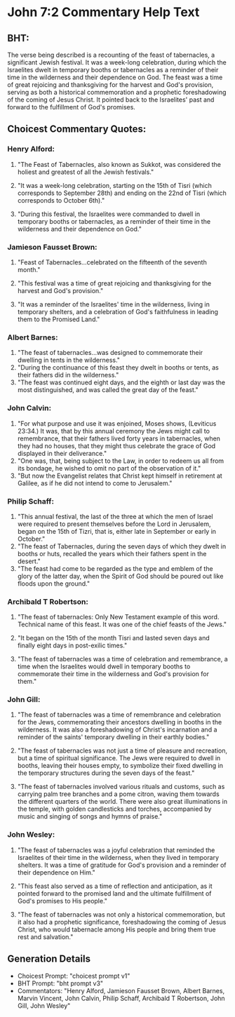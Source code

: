 # John 7:2 Commentary Help Text

## BHT:
The verse being described is a recounting of the feast of tabernacles, a significant Jewish festival. It was a week-long celebration, during which the Israelites dwelt in temporary booths or tabernacles as a reminder of their time in the wilderness and their dependence on God. The feast was a time of great rejoicing and thanksgiving for the harvest and God's provision, serving as both a historical commemoration and a prophetic foreshadowing of the coming of Jesus Christ. It pointed back to the Israelites' past and forward to the fulfillment of God's promises.

## Choicest Commentary Quotes:
### Henry Alford:
1. "The Feast of Tabernacles, also known as Sukkot, was considered the holiest and greatest of all the Jewish festivals." 

2. "It was a week-long celebration, starting on the 15th of Tisri (which corresponds to September 28th) and ending on the 22nd of Tisri (which corresponds to October 6th)." 

3. "During this festival, the Israelites were commanded to dwell in temporary booths or tabernacles, as a reminder of their time in the wilderness and their dependence on God."

### Jamieson Fausset Brown:
1. "Feast of Tabernacles...celebrated on the fifteenth of the seventh month." 

2. "This festival was a time of great rejoicing and thanksgiving for the harvest and God's provision." 

3. "It was a reminder of the Israelites' time in the wilderness, living in temporary shelters, and a celebration of God's faithfulness in leading them to the Promised Land."

### Albert Barnes:
1. "The feast of tabernacles...was designed to commemorate their dwelling in tents in the wilderness." 
2. "During the continuance of this feast they dwelt in booths or tents, as their fathers did in the wilderness." 
3. "The feast was continued eight days, and the eighth or last day was the most distinguished, and was called the great day of the feast."

### John Calvin:
1. "For what purpose and use it was enjoined, Moses shows, (Leviticus 23:34.) It was, that by this annual ceremony the Jews might call to remembrance, that their fathers lived forty years in tabernacles, when they had no houses, that they might thus celebrate the grace of God displayed in their deliverance."
2. "One was, that, being subject to the Law, in order to redeem us all from its bondage, he wished to omit no part of the observation of it."
3. "But now the Evangelist relates that Christ kept himself in retirement at Galilee, as if he did not intend to come to Jerusalem."

### Philip Schaff:
1. "This annual festival, the last of the three at which the men of Israel were required to present themselves before the Lord in Jerusalem, began on the 15th of Tizri, that is, either late in September or early in October."
2. "The feast of Tabernacles, during the seven days of which they dwelt in booths or huts, recalled the years which their fathers spent in the desert."
3. "The feast had come to be regarded as the type and emblem of the glory of the latter day, when the Spirit of God should be poured out like floods upon the ground."

### Archibald T Robertson:
1. "The feast of tabernacles: Only New Testament example of this word. Technical name of this feast. It was one of the chief feasts of the Jews." 

2. "It began on the 15th of the month Tisri and lasted seven days and finally eight days in post-exilic times." 

3. "The feast of tabernacles was a time of celebration and remembrance, a time when the Israelites would dwell in temporary booths to commemorate their time in the wilderness and God's provision for them."

### John Gill:
1. "The feast of tabernacles was a time of remembrance and celebration for the Jews, commemorating their ancestors dwelling in booths in the wilderness. It was also a foreshadowing of Christ's incarnation and a reminder of the saints' temporary dwelling in their earthly bodies." 

2. "The feast of tabernacles was not just a time of pleasure and recreation, but a time of spiritual significance. The Jews were required to dwell in booths, leaving their houses empty, to symbolize their fixed dwelling in the temporary structures during the seven days of the feast." 

3. "The feast of tabernacles involved various rituals and customs, such as carrying palm tree branches and a pome citron, waving them towards the different quarters of the world. There were also great illuminations in the temple, with golden candlesticks and torches, accompanied by music and singing of songs and hymns of praise."

### John Wesley:
1. "The feast of tabernacles was a joyful celebration that reminded the Israelites of their time in the wilderness, when they lived in temporary shelters. It was a time of gratitude for God's provision and a reminder of their dependence on Him." 

2. "This feast also served as a time of reflection and anticipation, as it pointed forward to the promised land and the ultimate fulfillment of God's promises to His people." 

3. "The feast of tabernacles was not only a historical commemoration, but it also had a prophetic significance, foreshadowing the coming of Jesus Christ, who would tabernacle among His people and bring them true rest and salvation."


## Generation Details
- Choicest Prompt: "choicest prompt v1"
- BHT Prompt: "bht prompt v3"
- Commentators: "Henry Alford, Jamieson Fausset Brown, Albert Barnes, Marvin Vincent, John Calvin, Philip Schaff, Archibald T Robertson, John Gill, John Wesley"
